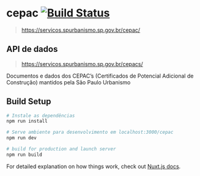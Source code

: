 # cepac [![Build Status](https://travis-ci.org/SPURB/cepac.svg?branch=master)](https://travis-ci.org/SPURB/cepac)
> https://servicos.spurbanismo.sp.gov.br/cepac/

## API de dados
> https://servicos.spurbanismo.sp.gov.br/cepacs/

Documentos e dados dos CEPAC’s (Certificados de Potencial Adicional de Construção) mantidos pela São Paulo Urbanismo

## Build Setup

``` bash
# Instale as dependências
npm run install

# Serve ambiente para desenvolvimento em localhost:3000/cepac
npm run dev

# build for production and launch server
npm run build

```

For detailed explanation on how things work, check out [Nuxt.js docs](https://nuxtjs.org).
